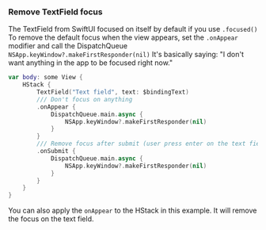 ### Remove TextField focus

The TextField from SwiftUI focused on itself by default if you use `.focused()`
To remove the default focus when the view appears, set the `.onAppear` modifier and call the DispatchQueue `NSApp.keyWindow?.makeFirstResponder(nil)`
It's basically saying: "I don't want anything in the app to be focused right now."

```swift
var body: some View {
    HStack {
        TextField("Text field", text: $bindingText)
        /// Don't focus on anything
        .onAppear {
            DispatchQueue.main.async {
                NSApp.keyWindow?.makeFirstResponder(nil)
            }
        }
        /// Remove focus after submit (user press enter on the text field)
        .onSubmit {
            DispatchQueue.main.async {
                NSApp.keyWindow?.makeFirstResponder(nil)
            }
        }
    }
}
```

You can also apply the `onAppear` to the HStack in this example. It will remove the focus on the text field.
